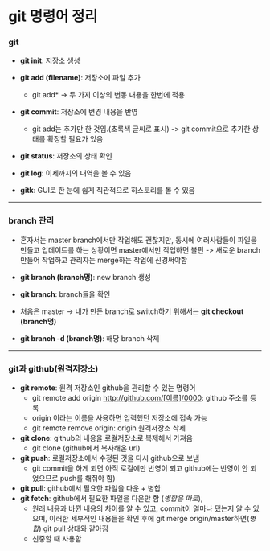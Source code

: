 # git 명령어 정리

### git

- **git init**: 저장소 생성
- **git add (filename)**: 저장소에 파일 추가
  - git add\* -> 두 가지 이상의 변동 내용을 한번에 적용
- **git commit**: 저장소에 변경 내용을 반영
  - git add는 추가만 한 것임.(초록색 글씨로 표시) -> git commit으로 추가한 상태를 확정할 필요가 있음
- **git status**: 저장소의 상태 확인

- **git log**: 이제까지의 내역을 볼 수 있음
- **gitk**: GUI로 한 눈에 쉽게 직관적으로 히스토리를 볼 수 있음

---

### branch 관리

- 혼자서는 master branch에서만 작업해도 괜찮지만, 동시에 여러사람들이 파일을 만들고 업데이트를 하는 상황이면 master에서만 작업하면 불편 -> 새로운 branch 만들어 작업하고 관리자는 merge하는 작업에 신경써야함

- **git branch (branch명)**: new branch 생성
- **git branch**: branch들을 확인
- 처음은 master -> 내가 만든 branch로 switch하기 위해서는 **git checkout (branch명)**
- **git branch -d (branch명)**: 해당 branch 삭제

---

### git과 github(원격저장소)

- **git remote**: 원격 저장소인 github을 관리할 수 있는 명령어
  - git remote add origin http://github.com/[이름]/0000: github 주소를 등록
  - origin 이라는 이름을 사용하면 입력했던 저장소에 접속 가능
  - git remote remove origin: origin 원격저장소 삭제
- **git clone**: github의 내용을 로컬저장소로 복제해서 가져옴
  - git clone (github에서 복사해온 url)
- **git push**: 로컬저장소에서 수정된 것을 다시 github으로 보냄
  - git commit을 하게 되면 아직 로컬에만 반영이 되고 github에는 반영이 안 되었으므로 push를 해줘야 함)
- **git pull**: github에서 필요한 파일을 다운 + 병합
- **git fetch**: github에서 필요한 파일을 다운만 함 (_병합은 따로_),
  - 원래 내용과 바뀐 내용의 차이를 알 수 있고, commit이 얼마나 됐는지 알 수 있으며, 이러한 세부적인 내용들을 확인 후에 git merge origin/master하면(_병합_) git pull 상태와 같아짐
  - 신중할 때 사용함
